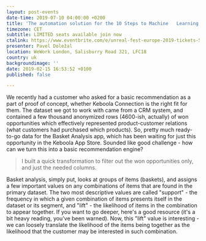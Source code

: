 ```yaml
---
layout: post-events
date-time: 2019-07-10 04:00:00 +0200
title: 'The automation solution for the 10 Steps to Machine   Learning'
timezone: CET
subtitle: LIMITED seats available join now
ctalink: https://www.eventbrite.com/e/unreal-fest-europe-2019-tickets-54533571380
presenter: Pavel Doležal
location: WeWork London, Salisburry Road 321, LFC18
country: uk
backgroundimage: ''
date: 2019-02-15 16:53:52 +0100
published: false

---
```

We recently had a customer who asked for a basic recommendation as a part of proof of concept, whether Keboola Connection is the right fit for them. The dataset we got to work with came from a CRM system, and contained a few thousand anonymized rows (4600-ish, actually) of won opportunities which effectively represented product-customer relations (what customers had purchased which products). So, pretty much ready-to-go data for the Basket Analysis app, which has been waiting for just this opportunity in the Keboola App Store. Sounded like good challenge - how can we turn this into a basic recommendation engine?

> I built a quick transformation to filter out the won opportunities only, and just the needed columns.

Basket analysis, simply put, looks at groups of items (baskets), and assigns a few important values on any combinations of items that are found in the primary dataset. The two most descriptive values are called "support" - the frequency in which a given combination of items presents itself in the dataset or its segment, and "lift" - the likelihood of items in the combination to appear together. If you want to go deeper, here's a good resource (it's a bit heavy reading, you've been warned). Now, this "lift" value is interesting - we can loosely translate the likelihood of the items being together as the likelihood that the customer may be interested in such combination.